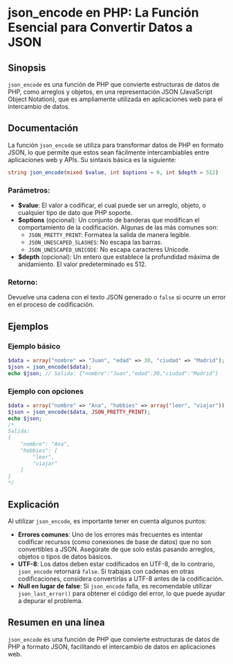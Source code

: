 <!--
Meta Description: # json_encode en PHP: La Función Esencial para Convertir Datos a JSON ## Sinopsis `json_encode` es una función de PHP que convierte estructuras de dat...
Meta Keywords: que, json_encode, php, json, datos
-->

# json_encode en PHP: La Función Esencial para Convertir Datos a JSON

## Sinopsis
`json_encode` es una función de PHP que convierte estructuras de datos de PHP, como arreglos y objetos, en una representación JSON (JavaScript Object Notation), que es ampliamente utilizada en aplicaciones web para el intercambio de datos.

## Documentación
La función `json_encode` se utiliza para transformar datos de PHP en formato JSON, lo que permite que estos sean fácilmente intercambiables entre aplicaciones web y APIs. Su sintaxis básica es la siguiente:

```php
string json_encode(mixed $value, int $options = 0, int $depth = 512)
```

### Parámetros:
- **$value**: El valor a codificar, el cual puede ser un arreglo, objeto, o cualquier tipo de dato que PHP soporte.
- **$options** (opcional): Un conjunto de banderas que modifican el comportamiento de la codificación. Algunas de las más comunes son:
  - `JSON_PRETTY_PRINT`: Formatea la salida de manera legible.
  - `JSON_UNESCAPED_SLASHES`: No escapa las barras.
  - `JSON_UNESCAPED_UNICODE`: No escapa caracteres Unicode.
- **$depth** (opcional): Un entero que establece la profundidad máxima de anidamiento. El valor predeterminado es 512.

### Retorno:
Devuelve una cadena con el texto JSON generado o `false` si ocurre un error en el proceso de codificación.

## Ejemplos
### Ejemplo básico
```php
$data = array("nombre" => "Juan", "edad" => 30, "ciudad" => "Madrid");
$json = json_encode($data);
echo $json; // Salida: {"nombre":"Juan","edad":30,"ciudad":"Madrid"}
```

### Ejemplo con opciones
```php
$data = array("nombre" => "Ana", "hobbies" => array("leer", "viajar"));
$json = json_encode($data, JSON_PRETTY_PRINT);
echo $json;
/*
Salida:
{
    "nombre": "Ana",
    "hobbies": [
        "leer",
        "viajar"
    ]
}
*/
```

## Explicación
Al utilizar `json_encode`, es importante tener en cuenta algunos puntos:

- **Errores comunes**: Uno de los errores más frecuentes es intentar codificar recursos (como conexiones de base de datos) que no son convertibles a JSON. Asegúrate de que solo estás pasando arreglos, objetos o tipos de datos básicos.
- **UTF-8**: Los datos deben estar codificados en UTF-8, de lo contrario, `json_encode` retornará `false`. Si trabajas con cadenas en otras codificaciones, considera convertirlas a UTF-8 antes de la codificación.
- **Null en lugar de false**: Si `json_encode` falla, es recomendable utilizar `json_last_error()` para obtener el código del error, lo que puede ayudar a depurar el problema.

## Resumen en una línea
`json_encode` es una función de PHP que convierte estructuras de datos de PHP a formato JSON, facilitando el intercambio de datos en aplicaciones web.